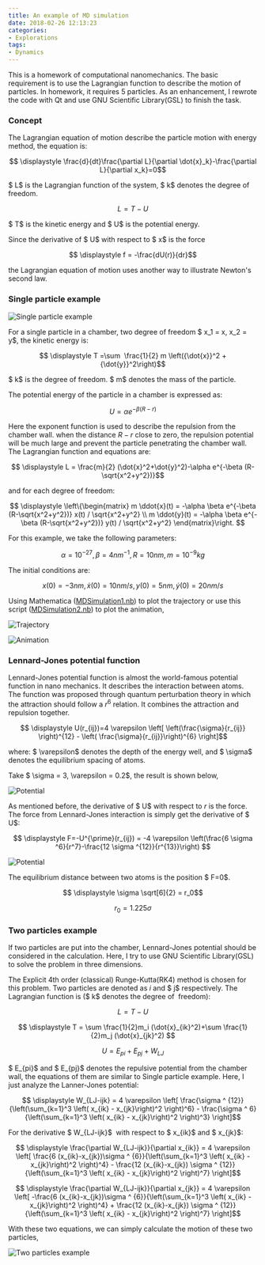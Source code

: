 ```yaml
---
title: An example of MD simulation
date: 2018-02-26 12:13:23
categories:
- Explorations
tags:
- Dynamics
---
```


This is a homework of computational nanomechanics. The basic requirement is to use the Lagrangian function to describe the motion of particles. In homework, it requires 5 particles. As an enhancement, I rewrote the code with Qt and use GNU Scientific Library(GSL) to finish the task.

<!-- more -->

### Concept

The Lagrangian equation of motion describe the particle motion with energy method, the equation is:

$$ \displaystyle \frac{d}{dt}\frac{\partial L}{\partial \dot{x}_k}-\frac{\partial L}{\partial x_k}=0$$

$ L$ is the Lagrangian function of the system, $ k$ denotes the degree of freedom.

$$ \displaystyle L = T - U$$

$ T$ is the kinetic energy and $ U$ is the potential energy.

Since the derivative of $ U$ with respect to $ x$ is the force

$$ \displaystyle f = -\frac{dU(r)}{dr}$$

the Lagrangian equation of motion uses another way to illustrate Newton's second law.

### Single particle example

![Single particle example](/uploads/images/2018/MDSimulation1.png)

For a single particle in a chamber, two degree of freedom $ x_1 = x, x_2 = y$, the kinetic energy is:

$$ \displaystyle T =\sum  \frac{1}{2} m \left({\dot{x}}^2 + {\dot{y}}^2\right)$$

$ k$ is the degree of freedom. $ m$ denotes the mass of the particle.

The potential energy of the particle in a chamber is expressed as:

$$ \displaystyle U = \alpha e^{- \beta(R-r)}$$

Here the exponent function is used to describe the repulsion from the chamber wall. when the distance $R-r$ close to zero, the repulsion potential will be much large and prevent the particle penetrating the chamber wall. The Lagrangian function and equations are:

$$ \displaystyle L = \frac{m}{2} (\dot{x}^2+\dot{y}^2)-\alpha e^{-\beta (R-\sqrt{x^2+y^2})}$$

and for each degree of freedom:

$$
\displaystyle \left\{\begin{matrix}
m \ddot{x}(t) = -\alpha \beta e^{-\beta (R-\sqrt{x^2+y^2})} x(t) / \sqrt{x^2+y^2} \\
m \ddot{y}(t) = -\alpha \beta e^{-\beta (R-\sqrt{x^2+y^2})} y(t) / \sqrt{x^2+y^2}
\end{matrix}\right.
$$

For this example, we take the following parameters:

$$ \displaystyle \alpha = 10^{-27}, \beta = 4nm^{-1}, R = 10nm, m = 10^{-9}kg$$

The initial conditions are:

$$ \displaystyle x(0) = -3nm, \dot{x}(0) = 10nm/s, y(0) = 5nm, \dot{y}(0) = 20nm/s$$

Using Mathematica ([MDSimulation1.nb](/uploads/files/2018/MDSimulation1.zip)) to plot the trajectory or use this script ([MDSimulation2.nb](/uploads/files/2018/MDSimulation2.zip)) to plot the animation,

![Trajectory](/uploads/images/2018/MDSimulation2.png)

![Animation](/uploads/images/2018/MDSimulation3.gif)

### Lennard-Jones potential function

Lennard-Jones potential function is almost the world-famous potential function in nano mechanics. It describes the interaction between atoms. The function was proposed through quantum perturbation theory in which the attraction should follow a $r^{6}$ relation. It combines the attraction and repulsion together.

$$ \displaystyle U(r_{ij})=4 \varepsilon \left[ \left(\frac{\sigma}{r_{ij}} \right)^{12} - \left( \frac{\sigma}{r_{ij}}\right)^{6} \right]$$

where: $ \varepsilon$ denotes the depth of the energy well, and $ \sigma$ denotes the equilibrium spacing of atoms.

Take $ \sigma = 3, \varepsilon = 0.2$, the result is shown below,

![Potential](/uploads/images/2018/MDSimulation4.png)

As mentioned before, the derivative of $ U$ with respect to $r$ is the force. The force from Lennard-Jones interaction is simply get the derivative of $ U$:

$$ \displaystyle F=-U^{\prime}(r_{ij}) = -4 \varepsilon \left(\frac{6 \sigma ^6}{r^7}-\frac{12 \sigma ^{12}}{r^{13}}\right) $$

![Potential](/uploads/images/2018/MDSimulation5.png)

The equilibrium distance between two atoms is the position $ F=0$.

$$ \displaystyle \sigma \sqrt[6]{2} = r_0$$

$$ \displaystyle r_0 = 1.225 \sigma$$

### Two particles example

If two particles are put into the chamber, Lennard-Jones potential should be considered in the calculation. Here, I try to use GNU Scientific Library(GSL) to solve the problem in three dimensions.

The Explicit 4th order (classical) Runge-Kutta(RK4) method is chosen for this problem. Two particles are denoted as $i$ and $ j$ respectively. The Lagrangian function is ($ k$ denotes the degree of  freedom):

$$ \displaystyle L=T-U $$

$$ \displaystyle T = \sum \frac{1}{2}m_i (\dot{x}_{ik}^2)+\sum \frac{1}{2}m_j (\dot{x}_{jk}^2) $$

$$ \displaystyle U = E_{pi} + E_{pj} + W_{LJ}$$

$ E_{pi}$ and $ E_{pj}$ denotes the repulsive potential from the chamber wall, the equations of them are similar to Single particle example. Here, I just analyze the Lanner-Jones potential:

$$ \displaystyle W_{LJ-ijk} = 4 \varepsilon \left[ \frac{\sigma ^ {12}}{\left(\sum_{k=1}^3 \left( x_{ik} - x_{jk}\right)^2 \right)^6} - \frac{\sigma ^ 6}{\left(\sum_{k=1}^3 \left( x_{ik} - x_{jk}\right)^2 \right)^3} \right]$$

For the derivative $ W_{LJ-ijk}$  with respect to $ x_{ik}$ and $ x_{jk}$:

$$ \displaystyle \frac{\partial W_{LJ-ijk}}{\partial x_{ik}} = 4 \varepsilon \left[ \frac{6 (x_{ik}-x_{jk})\sigma ^ {6}}{\left(\sum_{k=1}^3 \left( x_{ik} - x_{jk}\right)^2 \right)^4} - \frac{12 (x_{ik}-x_{jk}) \sigma ^ {12}}{\left(\sum_{k=1}^3 \left( x_{ik} - x_{jk}\right)^2 \right)^7} \right]$$

$$ \displaystyle \frac{\partial W_{LJ-ijk}}{\partial x_{jk}} = 4 \varepsilon \left[ -\frac{6 (x_{ik}-x_{jk})\sigma ^ {6}}{\left(\sum_{k=1}^3 \left( x_{ik} - x_{jk}\right)^2 \right)^4} + \frac{12 (x_{ik}-x_{jk}) \sigma ^ {12}}{\left(\sum_{k=1}^3 \left( x_{ik} - x_{jk}\right)^2 \right)^7} \right]$$

With these two equations, we can simply calculate the motion of these two particles,

![Two particles example](/uploads/images/2018/MDSimulation6.gif)









